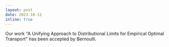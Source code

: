 ```yaml
---
layout: post
date: 2023-10-31 
inline: true
---
```


Our work "A Unifying Approach to Distributional Limits for Empirical Optimal Transport" has been accepted by Bernoulli. 
